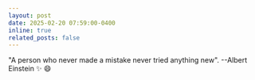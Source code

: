 ```yaml
---
layout: post
date: 2025-02-20 07:59:00-0400
inline: true
related_posts: false
---
```


"A person who never made a mistake never tried anything new". --Albert Einstein :sparkles: :smile:
